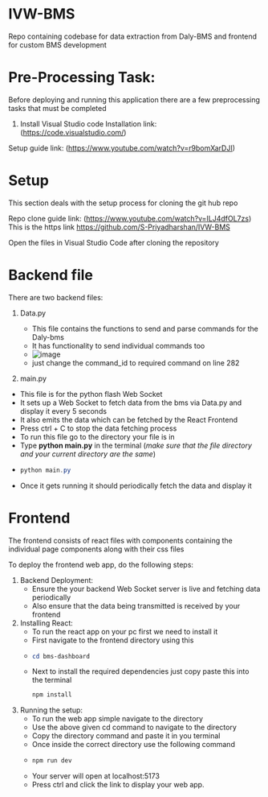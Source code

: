 # IVW-BMS
Repo containing codebase for data extraction from Daly-BMS and frontend for custom BMS development

# Pre-Processing Task:

Before deploying and running this application there are a few preprocessing tasks that must be completed 

1) Install Visual Studio code
Installation link: (https://code.visualstudio.com/)

Setup guide link: (https://www.youtube.com/watch?v=r9bomXarDJI)

# Setup

This section deals with the setup process for cloning the git hub repo 

Repo clone guide link: (https://www.youtube.com/watch?v=ILJ4dfOL7zs)
This is the https link https://github.com/S-Priyadharshan/IVW-BMS

Open the files in Visual Studio Code after cloning the repository

# Backend file

There are two backend files: 
1) Data.py
   - This file contains the functions to send and parse commands for the Daly-bms
   - It has functionality to send individual commands too
   - ![image](https://github.com/user-attachments/assets/7a5e8aae-a09f-45df-8b24-28b87d18e9ae)
   - just change the command_id to required command on line 282 
  
2) main.py
  - This file is for the python flash Web Socket
  - It sets up a Web Socket to fetch data from the bms via Data.py and display it every 5 seconds
  - It also emits the data which can be fetched by the React Frontend
  - Press ctrl + C to stop the data fetching process
  - To run this file go to the directory your file is in
  - Type **python main.py** in the terminal (*make sure that the file directory and your current directory are the same*)
  - ```powershell
    python main.py
    ```
  - Once it gets running it should periodically fetch the data and display it

 # Frontend

 The frontend consists of react files with components containing the individual page components along with their css files

 To deploy the frontend web app, do the following steps:
  1) Backend Deployment:
      - Ensure the your backend Web Socket server is live and fetching data periodically
      - Also ensure that the data being transmitted is received by your frontend
  2) Installing React:
      - To run the react app on your pc first we need to install it
      - First navigate to the frontend directory using this
      - ```powershell
        cd bms-dashboard
        ```
      - Next to install the required dependencies just copy paste this into the terminal
        ```powershell
        npm install
        ```
  3) Running the setup:
      - To run the web app simple navigate to the directory
      - Use the above given cd command to navigate to the directory
      - Copy the directory command and paste it in you terminal
      - Once inside the correct directory use the following command
      - ```powershell
        npm run dev
        ```
      - Your server will open at localhost:5173
      - Press ctrl and click the link to display your web app.
